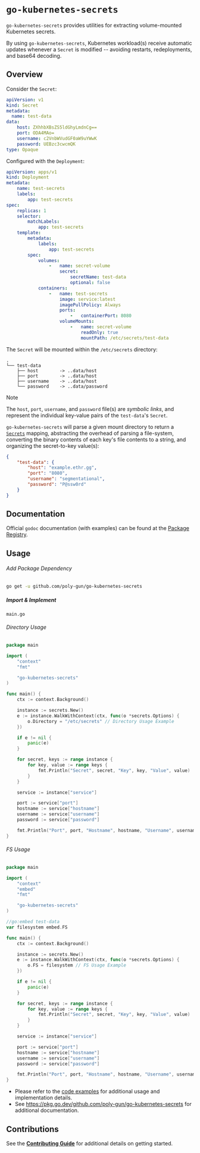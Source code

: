 # `go-kubernetes-secrets`

`go-kubernetes-secrets` provides utilities for extracting volume-mounted Kubernetes secrets.

By using `go-kubernetes-secrets`, Kubernetes workload(s) receive automatic updates whenever a `Secret` is
modified -- avoiding restarts, redeployments, and base64 decoding.

## Overview

Consider the `Secret`:

```yaml
apiVersion: v1
kind: Secret
metadata:
  name: test-data
data:
    host: ZXhhbXBsZS5ldGhyLmdnCg==
    port: ODA4MAo=
    username: c2VnbWVudGF0aW9uYWwK
    password: UEBzc3cwcmQK
type: Opaque
```

Configured with the `Deployment`:

```yaml
apiVersion: apps/v1
kind: Deployment
metadata:
    name: test-secrets
    labels:
        app: test-secrets
spec:
    replicas: 1
    selector:
        matchLabels:
            app: test-secrets
    template:
        metadata:
            labels:
                app: test-secrets
        spec:
            volumes:
                -   name: secret-volume
                    secret:
                        secretName: test-data
                        optional: false
            containers:
                -   name: test-secrets
                    image: service:latest
                    imagePullPolicy: Always
                    ports:
                        -   containerPort: 8080
                    volumeMounts:
                        -   name: secret-volume
                            readOnly: true
                            mountPath: /etc/secrets/test-data
```

The `Secret` will be mounted within the `/etc/secrets` directory:

```
.
└── test-data
    ├── host        -> ..data/host
    ├── port        -> ..data/host
    ├── username    -> ..data/host
    └── password    -> ..data/password
```

> [!NOTE]
> The `host`, `port`, `username`, and `password` file(s) are *symbolic links*, and represent the individual key-value pairs
> of the `test-data`'s `Secret`.

`go-kubernetes-secrets` will parse a given mount directory to return a [`Secrets`](./secrets.go) mapping, abstracting
the overhead of parsing a file-system, converting the binary contents of each key's file contents to a string, and
organizing the secret-to-key value(s):

```json
{
    "test-data": {
        "host": "example.ethr.gg",
        "port": "8080",
        "username": "segmentational",
        "password": "P@ssw0rd"
    }
}
```

## Documentation

Official `godoc` documentation (with examples) can be found at the [Package Registry](https://pkg.go.dev/github.com/poly-gun/go-kubernetes-secrets).

## Usage

###### Add Package Dependency

```bash
go get -u github.com/poly-gun/go-kubernetes-secrets
```

##### Import & Implement

`main.go`

###### Directory Usage

```go
package main

import (
	"context"
	"fmt"

	"go-kubernetes-secrets"
)

func main() {
	ctx := context.Background()

    instance := secrets.New()
    e := instance.WalkWithContext(ctx, func(o *secrets.Options) {
        o.Directory = "/etc/secrets" // Directory Usage Example
    })

    if e != nil {
        panic(e)
    }

	for secret, keys := range instance {
		for key, value := range keys {
			fmt.Println("Secret", secret, "Key", key, "Value", value)
		}
	}

	service := instance["service"]

	port := service["port"]
	hostname := service["hostname"]
	username := service["username"]
	password := service["password"]

	fmt.Println("Port", port, "Hostname", hostname, "Username", username, "Password", password)
}
```

###### FS Usage

```go
package main

import (
    "context"
    "embed"
    "fmt"

    "go-kubernetes-secrets"
)

//go:embed test-data
var filesystem embed.FS

func main() {
    ctx := context.Background()

    instance := secrets.New()
    e := instance.WalkWithContext(ctx, func(o *secrets.Options) {
        o.FS = filesystem // FS Usage Example
    })

    if e != nil {
        panic(e)
    }

    for secret, keys := range instance {
        for key, value := range keys {
            fmt.Println("Secret", secret, "Key", key, "Value", value)
        }
    }

    service := instance["service"]

    port := service["port"]
    hostname := service["hostname"]
    username := service["username"]
    password := service["password"]

    fmt.Println("Port", port, "Hostname", hostname, "Username", username, "Password", password)
}
```

- Please refer to the [code examples](./example_test.go) for additional usage and implementation details.
- See https://pkg.go.dev/github.com/poly-gun/go-kubernetes-secrets for additional documentation.

## Contributions

See the [**Contributing Guide**](./CONTRIBUTING.md) for additional details on getting started.
